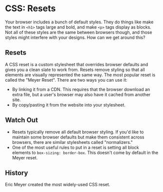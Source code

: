 # CSS: Resets

Your browser includes a bunch of default styles. They do things like make the text in `<h1>` tags large and bold, and make `<p>` tags display as blocks. Not all of these styles are the same between browsers though, and those styles might interfere with your designs. How can we get around this?

## Resets

A CSS reset is a custom stylesheet that overrides browser defaults and gives you a clean slate to work from. Resets remove styling so that all elements are visually represented the same way. The most popular reset is called the "Meyer Reset". There are two ways you can use it:

* By linking it from a CDN. This requires that the browser download an extra file, but a user's browser may also have it cached from another site.
* By copy/pasting it from the website into your stylesheet.

## Watch Out

* Resets typically remove all default browser styling. If you'd like to maintain some browser defaults but make them consistent across browsers, there are similar stylesheets called "normalizers."
* One of the most useful rules to put in a reset is setting all block elements to `box-sizing: border-box`. This doesn't come by default in the Meyer reset.

## History

Eric Meyer created the most widely-used CSS reset.
